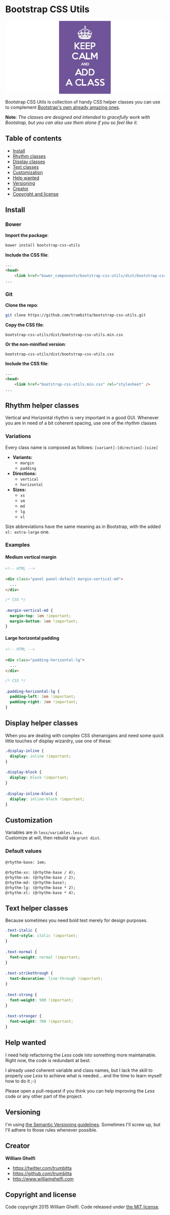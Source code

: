 # Bootstrap CSS Utils

![Keep calm and add a class](keep-calm.png)

Bootstrap CSS Utils is collection of handy CSS helper classes you can use to complement [Bootstrap's own already amazing ones](http://getbootstrap.com/css/#helper-classes).

**Note**: *The classes are designed and intended to gracefully work with Bootstrap, but you can also use them alone if you so feel like it.*

## Table of contents

* [Install](#install)
* [Rhythm classes](#rhythm-helper-classes)
* [Display classes](#display-helper-classes)
* [Text classes](#text-helper-classes)
* [Customization](#customization)
* [Help wanted](#help-wanted)
* [Versioning](#versioning)
* [Creator](#creator)
* [Copyright and license](#copyright-and-license)

## Install

### Bower

**Import the package**:  
```bash
bower install bootstrap-css-utils
```

**Include the CSS file**:  
```HTML
...
<head>
    <link href="bower_components/bootstrap-css-utils/dist/bootstrap-css-utils.min.css" rel="stylesheet" />
...
```

### Git

**Clone the repo**:  
```bash
git clone https://github.com/trumbitta/bootstrap-css-utils.git
```

**Copy the CSS file**:  
```
bootstrap-css-utils/dist/bootstrap-css-utils.min.css
```

**Or the non-minified version**:  
```
bootstrap-css-utils/dist/bootstrap-css-utils.css
```

**Include the CSS file**:  
```HTML
...
<head>
    <link href="bootstrap-css-utils.min.css" rel="stylesheet" />
...
```

## Rhythm helper classes

Vertical and Horizontal rhythm is very important in a good GUI. Whenever you are in need of a bit coherent spacing, use one of the *rhythm* classes

### Variations

Every class name is composed as follows: `[variant]-[direction]-[size]`

* **Variants:**
  * `margin`
  * `padding`
* **Directions:**
  * `vertical`
  * `horizontal`
* **Sizes:**
  * `xs`
  * `sm`
  * `md`
  * `lg`
  * `xl`

Size abbreviations have the same meaning as in Bootstrap, with the added `xl: extra-large` one.

### Examples

#### Medium vertical margin

```HTML
<!-- HTML -->

<div class="panel panel-default margin-vertical-md">
  ...
</div>
```

```CSS
/* CSS */

.margin-vertical-md {
  margin-top: 1em !important;
  margin-bottom: 1em !important;
}
```

#### Large horizontal padding

```HTML
<!-- HTML -->

<div class="padding-horizontal-lg">
  ...
</div>
```

```CSS
/* CSS */

.padding-horizontal-lg {
  padding-left: 2em !important;
  padding-right: 2em !important;
}
```

## Display helper classes

When you are dealing with complex CSS shenanigans and need some quick little touches of display wizardry, use one of these:

```CSS
.display-inline {
  display: inline !important;
}

.display-block {
  display: block !important;
}

.display-inline-block {
  display: inline-block !important;
}
```

## Customization

Variables are in `less/variables.less`.  
Customize at will, then rebuild via `grunt dist`.

### Default values

```
@rhythm-base: 1em;

@rhythm-xs: (@rhythm-base / 4);
@rhythm-sm: (@rhythm-base / 2);
@rhythm-md: (@rhythm-base);
@rhythm-lg: (@rhythm-base * 2);
@rhythm-xl: (@rhythm-base * 4);
```

## Text helper classes

Because sometimes you need bold text merely for design purposes.

```CSS
.text-italic {
  font-style: italic !important;
}

.text-normal {
  font-weight: normal !important;
}

.text-strikethrough {
  text-decoration: line-through !important;
}

.text-strong {
  font-weight: 500 !important;
}

.text-stronger {
  font-weight: 700 !important;
}
```

## Help wanted

I need help refactoring the *Less* code into something more maintainable.  
Right now, the code is redundant at best.

I already used coherent variable and class names, but I lack the skill to properly use *Less* to achieve what is needed... and the time to learn myself how to do it ;-)

Please open a pull-request if you think you can help improving the *Less* code or any other part of the project.

## Versioning

I'm using [the Semantic Versioning guidelines](http://semver.org/). Sometimes I'll screw up, but I'll adhere to those rules whenever possible.

## Creator

**William Ghelfi**

* <https://twitter.com/trumbitta>
* <https://github.com/trumbitta>
* <http://www.williamghelfi.com>

## Copyright and license

Code copyright 2015 William Ghelfi. Code released under [the MIT license](https://github.com/trumbitta/bootstrap-css-utils/blob/master/LICENSE).

